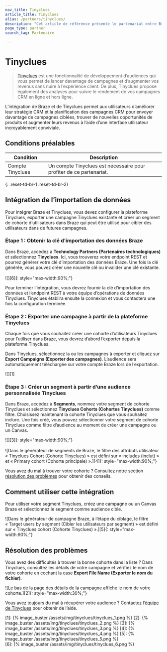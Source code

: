 ```yaml
---
nav_title: Tinyclues
article_title: Tinyclues
alias: /partners/tinyclues/
description: "Cet article de référence présente le partenariat entre Braze et Tinyclues, qui offre une fonctionnalité de développement d’audiences pour vous aider à envoyer davantage de campagnes de ciblage, à trouver de nouvelles opportunités de produits et à augmenter vos revenus en utilisant une interface utilisateur incroyablement conviviale."
page_type: partner
search_tag: Partenaire

---
```


# Tinyclues

> [Tinyclues](https://www.tinyclues.com/) est une fonctionnalité de développement d’audiences qui vous permet de lancer davantage de campagnes et d’augmenter vos revenus sans nuire à l’expérience client. De plus, Tinyclues propose également des analyses pour suivre le rendement de vos campagnes CRM en ligne et hors ligne.

L’intégration de Braze et de Tinyclues permet aux utilisateurs d’améliorer leur stratégie CRM et la planification des campagnes CRM pour envoyer davantage de campagnes ciblées, trouver de nouvelles opportunités de produits et augmenter leurs revenus à l’aide d’une interface utilisateur incroyablement conviviale.

## Conditions préalables

| Condition | Description |
|---|---|
| Compte Tinyclues | Un compte Tinyclues est nécessaire pour profiter de ce partenariat. |
{: .reset-td-br-1 .reset-td-br-2}

## Intégration de l’importation de données

Pour intégrer Braze et Tinyclues, vous devez configurer la plateforme Tinyclues, exporter une campagne Tinyclues existante et créer un segment de cohorte d’utilisateurs dans Braze qui peut être utilisé pour cibler des utilisateurs dans de futures campagnes.

### Étape 1 : Obtenir la clé d’importation des données Braze

Dans Braze, accédez à **Technology Partners (Partenaires technologiques)** et sélectionnez **Tinyclues**. Ici, vous trouverez votre endpoint REST et pourrez générer votre clé d’importation des données Braze. Une fois la clé générée, vous pouvez créer une nouvelle clé ou invalider une clé existante.<br><br>![][6]{: style="max-width:90%;"} 

Pour terminer l’intégration, vous devrez fournir la clé d’importation des données et l’endpoint REST à votre équipe d’opérations de données Tinyclues. Tinyclues établira ensuite la connexion et vous contactera une fois la configuration terminée.

### Étape 2 : Exporter une campagne à partir de la plateforme Tinyclues

Chaque fois que vous souhaitez créer une cohorte d’utilisateurs Tinyclues pour l’utiliser dans Braze, vous devrez d’abord l’exporter depuis la plateforme Tinyclues.

Dans Tinyclues, sélectionnez la ou les campagnes à exporter et cliquez sur **Export Campaigns (Exporter des campagnes)**. L’audience sera automatiquement téléchargée sur votre compte Braze lors de l’exportation.

![][1]

### Étape 3 : Créer un segment à partir d’une audience personnalisée Tinyclues

Dans Braze, accédez à **Segments**, nommez votre segment de cohorte Tinyclues et sélectionnez **Tinyclues Cohorts (Cohortes Tinyclues)** comme filtre. Choisissez maintenant la cohorte Tinyclues que vous souhaitez inclure. Une fois créé, vous pouvez sélectionner votre segment de cohorte Tinyclues comme filtre d’audience au moment de créer une campagne ou un Canvas.

![][3]{: style="max-width:90%;"}<br><br>
![Dans le générateur de segments de Braze, le filtre des attributs utilisateur « Tinyclues Cohort (Cohorte Tinyclues) » est défini sur « includes (inclut) » et « Primary cohort (Cohorte principale) ».][4]{: style="max-width:90%;"}

Vous avez du mal à trouver votre cohorte ? Consultez notre section [résolution des problèmes](#troubleshooting) pour obtenir des conseils. 

## Comment utiliser cette intégration

Pour utiliser votre segment Tinyclues, créez une campagne ou un Canvas Braze et sélectionnez le segment comme audience cible. 

![Dans le générateur de campagne Braze, à l’étape du ciblage, le filtre « Target users by segment (Cibler les utilisateurs par segment) » est défini sur « Tinyclues cohort (Cohorte Tinyclues) ».][5]{: style="max-width:90%;"}

## Résolution des problèmes

Vous avez des difficultés à trouver la bonne cohorte dans la liste ? Dans Tinyclues, consultez les détails de votre campagne et vérifiez le nom de votre cohorte en cochant la case **Export File Name (Exporter le nom du fichier)**.

![Le bas de la page des détails de la campagne affiche le nom de votre cohorte.][2]{: style="max-width:30%;"}

Vous avez toujours du mal à récupérer votre audience ? Contactez l’[équipe de Tinyclues](mailto:support@tinyclues.com) pour obtenir de l’aide.

[1]: {% image_buster /assets/img/tinyclues/tinyclues_1.png %} 
[2]: {% image_buster /assets/img/tinyclues/tinyclues_2.png %} 
[3]: {% image_buster /assets/img/tinyclues/tinyclues_3.png %} 
[4]: {% image_buster /assets/img/tinyclues/tinyclues_4.png %}
[5]: {% image_buster /assets/img/tinyclues/tinyclues_5.png %}  
[6]: {% image_buster /assets/img/tinyclues/tinyclues_6.png %}  